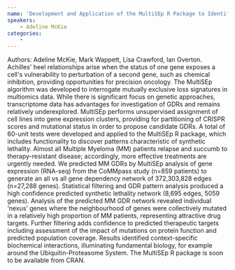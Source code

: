 ```yaml
---
name: 'Development and Application of the MultiSEp R Package to Identify Multiple Myeloma  Achilles' Heels for Drug Discovery. '
speakers:
	- Adeline McKie
categories:
	-
---
```

Authors: Adeline McKie, Mark Wappett, Lisa Crawford, Ian Overton.  Achilles' heel relationships arise when the status of one gene exposes a cell's vulnerability to perturbation of a second gene, such as chemical inhibition, providing opportunities for precision oncology. The MultiSEp algorithm was developed to interrogate mutually exclusive loss signatures in multiomics data. While there is significant focus on genetic approaches, transcriptome data has advantages for investigation of GDRs and remains relatively underexplored. MultiSEp performs unsupervised assignment of cell lines into gene expression clusters, providing for partitioning of CRISPR scores and mutational status in order to propose candidate GDRs. A total of 60-unit tests were developed and applied to the MultiSEp R package, which includes functionality to discover patterns characteristic of synthetic lethality. Almost all Multiple Myeloma (MM) patients relapse and succumb to therapy-resistant disease; accordingly, more effective treatments are urgently needed.  We predicted MM GDRs by MultiSEp analysis of gene expression (RNA-seq) from the CoMMpass study (n=859 patients) to generate an all vs all gene dependency network of 372,303,828 edges (n=27,288 genes). Statistical filtering and GDR pattern analysis produced a high confidence predicted synthetic lethality network (8,695 edges, 5059 genes). Analysis of the predicted MM GDR network revealed individual ‘nexus’ genes where the neighbourhood of genes were collectively mutated in a relatively high proportion of MM patients, representing attractive drug targets. Further filtering adds confidence to predicted therapeutic targets including assessment of the impact of mutations on protein function and predicted population coverage. Results identified context-specific biochemical interactions, illuminating fundamental biology, for example around the Ubiquitin-Proteasome System. The MultiSEp R package is soon to be available from CRAN. 
